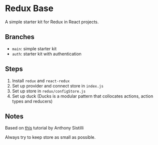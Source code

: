# Redux Base

A simple starter kit for Redux in React projects.

## Branches

- `main`: simple starter kit
- `auth`: starter kit with authentication

## Steps

1. Install `redux` and `react-redux`
2. Set up provider and connect store in `index.js`
3. Set up store in `redux/configStore.js`
4. Set up duck (Ducks is a modular pattern that collocates actions, action types and reducers)

## Notes

Based on [this](https://www.youtube.com/watch?v=wcXTCG8zMhY&list=PLQg6GaokU5CyvExiaMgXP_BS5WWNBfZJN&index=12) tutorial by Anthony Sistilli

Always try to keep store as small as possible.

